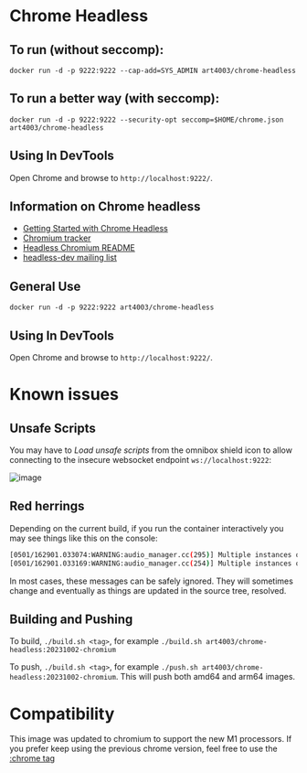 # Chrome Headless

## To run (without seccomp):
`docker run -d -p 9222:9222 --cap-add=SYS_ADMIN art4003/chrome-headless`

## To run a better way (with seccomp):
`docker run -d -p 9222:9222 --security-opt seccomp=$HOME/chrome.json art4003/chrome-headless`

## Using In DevTools
Open Chrome and browse to `http://localhost:9222/`.

## Information on Chrome headless

* [Getting Started with Chrome Headless](https://developers.google.com/web/updates/2017/04/headless-chrome)
* [Chromium tracker](https://bugs.chromium.org/p/chromium/issues/list?q=label:Proj-Headless)
* [Headless Chromium README](https://chromium.googlesource.com/chromium/src/+/lkgr/headless/README.md)
* [headless-dev mailing list](https://groups.google.com/a/chromium.org/forum/#!forum/headless-dev)

## General Use
`docker run -d -p 9222:9222 art4003/chrome-headless`

## Using In DevTools
Open Chrome and browse to `http://localhost:9222/`.

# Known issues

## Unsafe Scripts
You may have to _Load unsafe scripts_ from the omnibox shield icon to allow connecting to the insecure websocket endpoint `ws://localhost:9222`:

![image](https://cloud.githubusercontent.com/assets/39191/21593324/b3e92618-d0ca-11e6-9472-d07b9b9df2c9.png)

## Red herrings
Depending on the current build, if you run the container interactively you may see things like this on the console:
```sh
[0501/162901.033074:WARNING:audio_manager.cc(295)] Multiple instances of AudioManager detected
[0501/162901.033169:WARNING:audio_manager.cc(254)] Multiple instances of AudioManager detected
```
In most cases, these messages can be safely ignored. They will sometimes change and eventually as things are updated in the source tree, resolved.

## Building and Pushing

To build, `./build.sh <tag>`, for example `./build.sh art4003/chrome-headless:20231002-chromium`

To push, `./build.sh <tag>`, for example `./push.sh art4003/chrome-headless:20231002-chromium`. This will push both amd64 and arm64 images.

# Compatibility

This image was updated to chromium to support the new M1 processors. If you prefer keep using the previous chrome version, feel free to use the [:chrome tag](https://hub.docker.com/layers/183734006/isholgueras/chrome-headless/20210922-chrome/images/sha256-4d46c60494d5d34e542fa68b46bf8b1fe8c5653bf45025260d4b7cc582d0ee49)
